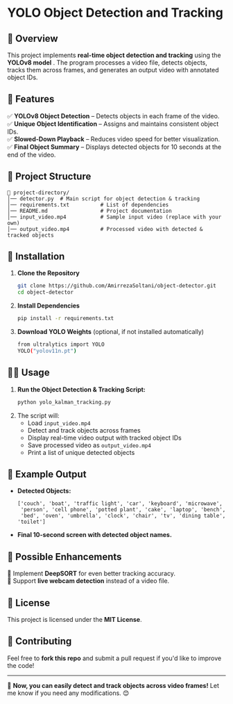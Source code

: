 # YOLO Object Detection and Tracking 

## 📌 Overview
This project implements **real-time object detection and tracking** using the **YOLOv8 model** . The program processes a video file, detects objects, tracks them across frames, and generates an output video with annotated object IDs.

## 🎯 Features
✅ **YOLOv8 Object Detection** – Detects objects in each frame of the video.  
✅ **Unique Object Identification** – Assigns and maintains consistent object IDs.  
✅ **Slowed-Down Playback** – Reduces video speed for better visualization.  
✅ **Final Object Summary** – Displays detected objects for 10 seconds at the end of the video.  

## 📂 Project Structure
```
📁 project-directory/
│── detector.py  # Main script for object detection & tracking
│── requirements.txt          # List of dependencies
│── README.md                 # Project documentation
│── input_video.mp4           # Sample input video (replace with your own)
│── output_video.mp4          # Processed video with detected & tracked objects
```

## 🚀 Installation

1. **Clone the Repository**
   ```bash
   git clone https://github.com/AmirrezaSoltani/object-detector.git
   cd object-detector
   ```

2. **Install Dependencies**
   ```bash
   pip install -r requirements.txt
   ```

3. **Download YOLO Weights** (optional, if not installed automatically)
   ```bash
   from ultralytics import YOLO
   YOLO("yolov11n.pt")
   ```

## 🏃‍♂️ Usage
1. **Run the Object Detection & Tracking Script:**
   ```bash
   python yolo_kalman_tracking.py
   ```
2. The script will:
   - Load `input_video.mp4`
   - Detect and track objects across frames
   - Display real-time video output with tracked object IDs
   - Save processed video as `output_video.mp4`
   - Print a list of unique detected objects

## 🎥 Example Output
- **Detected Objects:**
  ```
  ['couch', 'boat', 'traffic light', 'car', 'keyboard', 'microwave',
   'person', 'cell phone', 'potted plant', 'cake', 'laptop', 'bench',
   'bed', 'oven', 'umbrella', 'clock', 'chair', 'tv', 'dining table', 'toilet']
  ```
- **Final 10-second screen with detected object names.**

## 🔧 Possible Enhancements
🔹 Implement **DeepSORT** for even better tracking accuracy.  
🔹 Support **live webcam detection** instead of a video file.  

## 📜 License
This project is licensed under the **MIT License**.

## 🤝 Contributing
Feel free to **fork this repo** and submit a pull request if you'd like to improve the code!

---

🚀 **Now, you can easily detect and track objects across video frames!** Let me know if you need any modifications. 😊
